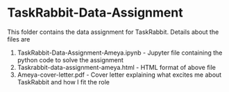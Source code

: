 # TaskRabbit-Data-Assignment
This folder contains the data assignment for TaskRabbit. Details about the files are

1. TaskRabbit-Data-Assignment-Ameya.ipynb - Jupyter file containing the python code to solve the assignment
2. Taskrabbit-data-assignment-ameya.html - HTML format of above file
3. Ameya-cover-letter.pdf - Cover letter explaining what excites me about TaskRabbit and how I fit the role


